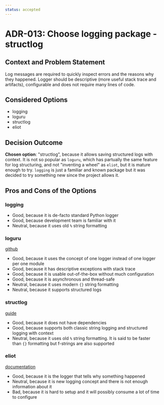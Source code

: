 ```yaml
---
status: accepted
---
```


# ADR-013: Choose logging package - structlog

## Context and Problem Statement

Log messages are required to quickly inspect errors and the reasons why they happened.
Logger should be descriptive (more useful stack trace and artifacts), configurable and does not require many lines of code.

## Considered Options

* logging
* loguru
* structlog
* eliot

## Decision Outcome

**Chosen option**: "structlog", because
it allows saving structured logs with context. It is not so popular as `loguru`, which has partually the same feature for log structuring, and not "inventing a wheel" as `eliot`, but it is mature enough to try. `logging` is just a familiar and known package but it was decided to try something new since the project allows it.

## Pros and Cons of the Options

### logging

* Good, because it is de-facto standard Python logger
* Good, because development team is familiar with it
* Neutral, because it uses old `%` string formatting

### loguru

[github](https://github.com/Delgan/loguru)

* Good, because it uses the concept of one logger instead of one logger per one module
* Good, because it has descriptive exceptions with stack trace
* Good, because it is usable out-of-the-box without much configuration
* Good, because it is asynchronous and thread-safe
* Neutral, because it uses modern `{}` string formatting
* Neutral, because it supports structured logs

### structlog

[guide](https://betterstack.com/community/guides/logging/structlog/)

* Good, because it does not have dependencies
* Good, because supports both classic string logging and structured logging with context
* Neutral, because it uses old `%` string formatting. It is said to be faster than `{}` formatting but f-strings are also supported

### eliot

[documentation](https://eliot.readthedocs.io/en/stable/quickstart.html)

* Good, because it is the logger that tells why something happened
* Neutral, because it is new logging concept and there is not enough information about it
* Bad, because it is hard to setup and it will possibly consume a lot of time to configure

